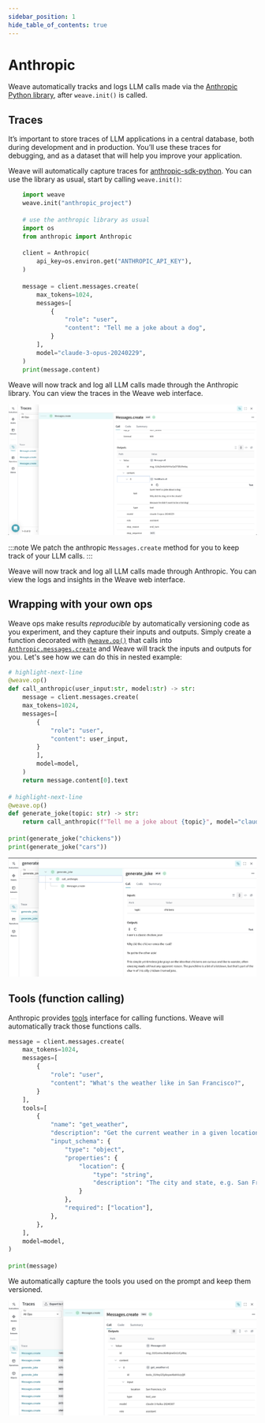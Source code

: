 ```yaml
---
sidebar_position: 1
hide_table_of_contents: true
---
```


# Anthropic

Weave automatically tracks and logs LLM calls made via the [Anthropic Python library](https://github.com/anthropics/anthropic-sdk-python), after `weave.init()` is called.

## Traces

It’s important to store traces of LLM applications in a central database, both during development and in production. You’ll use these traces for debugging, and as a dataset that will help you improve your application.

Weave will automatically capture traces for [anthropic-sdk-python](https://github.com/anthropics/anthropic-sdk-python). You can use the library as usual, start by calling `weave.init()`:

```python
    import weave
    weave.init("anthropic_project")
    
    # use the anthropic library as usual
    import os
    from anthropic import Anthropic

    client = Anthropic(
        api_key=os.environ.get("ANTHROPIC_API_KEY"),
    )

    message = client.messages.create(
        max_tokens=1024,
        messages=[
            {
                "role": "user",
                "content": "Tell me a joke about a dog",
            }
        ],
        model="claude-3-opus-20240229",
    )
    print(message.content)
```


Weave will now track and log all LLM calls made through the Anthropic library. You can view the traces in the Weave web interface.

[![anthropic_trace.png](imgs/anthropic_trace.png)](https://wandb.ai/capecape/anthropic_project/weave/calls)

:::note
We patch the anthropic `Messages.create` method for you to keep track of your LLM calls.
:::


Weave will now track and log all LLM calls made through Anthropic. You can view the logs and insights in the Weave web interface.

## Wrapping with your own ops

Weave ops make results *reproducible* by automatically versioning code as you experiment, and they capture their inputs and outputs. Simply create a function decorated with [`@weave.op()`](https://wandb.github.io/weave/guides/tracking/ops) that calls into [`Anthropic.messages.create`](https://docs.anthropic.com/en/api/messages-examples) and Weave will track the inputs and outputs for you. Let's see how we can do this in nested example:

```python
# highlight-next-line
@weave.op()
def call_anthropic(user_input:str, model:str) -> str:
    message = client.messages.create(
    max_tokens=1024,
    messages=[
        {
            "role": "user",
            "content": user_input,
        }
        ],
        model=model,
    )
    return message.content[0].text

# highlight-next-line
@weave.op()
def generate_joke(topic: str) -> str:
    return call_anthropic(f"Tell me a joke about {topic}", model="claude-3-haiku-20240307")

print(generate_joke("chickens"))
print(generate_joke("cars"))
```

[![anthropic_ops.png](imgs/anthropic_ops.png)](https://wandb.github.io/weave/guides/tracking/ops)

## Tools (function calling)

Anthropic provides [tools](https://docs.anthropic.com/en/docs/tool-use) interface for calling functions. Weave will automatically track those functions calls.

```python
message = client.messages.create(
    max_tokens=1024,
    messages=[
        {
            "role": "user",
            "content": "What's the weather like in San Francisco?",
        }
    ],
    tools=[
        {
            "name": "get_weather",
            "description": "Get the current weather in a given location",
            "input_schema": {
                "type": "object",
                "properties": {
                    "location": {
                        "type": "string",
                        "description": "The city and state, e.g. San Francisco, CA",
                    }
                },
                "required": ["location"],
            },
        },
    ],
    model=model,
)

print(message)
```

We automatically capture the tools you used on the prompt and keep them versioned.

[![anthropic_tool.png](imgs/anthropic_tool.png)](https://wandb.ai/capecape/anthropic_project/weave/calls)
